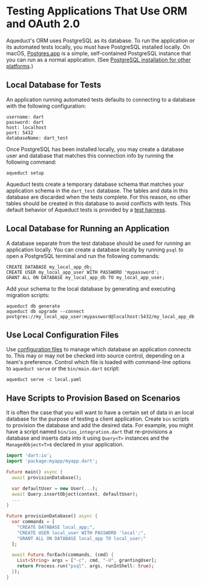 # Testing Applications That Use ORM and OAuth 2.0



Aqueduct's ORM uses PostgreSQL as its database. To run the application or its automated tests locally, you must have PostgreSQL installed locally. On macOS, [Postgres.app](https://postgresapp.com) is a simple, self-contained PostgreSQL instance that you can run as a normal application. (See [PostgreSQL installation for other platforms](https://www.postgresql.org/download/).)

## Local Database for Tests

An application running automated tests defaults to connecting to a database with the following configuration:

```
username: dart
password: dart
host: localhost
port: 5432
databaseName: dart_test
```

Once PostgreSQL has been installed locally, you may create a database user and database that matches this connection info by running the following command:

```
aqueduct setup
```

Aqueduct tests create a temporary database schema that matches your application schema in the `dart_test` database. The tables and data in this database are discarded when the tests complete. For this reason, no other tables should be created in this database to avoid conflicts with tests. This default behavior of Aqueduct tests is provided by a [test harness](tests.md).

## Local Database for Running an Application

A database separate from the test database should be used for *running* an application locally. You can create a database locally by running `psql` to open a PostgreSQL terminal and run the following commands:

```
CREATE DATABASE my_local_app_db;
CREATE USER my_local_app_user WITH PASSWORD 'mypassword';
GRANT ALL ON DATABASE my_local_app_db TO my_local_app_user;
```

Add your schema to the local database by generating and executing migration scripts:

```
aqueduct db generate
aqueduct db upgrade --connect postgres://my_local_app_user:mypassword@localhost:5432/my_local_app_db
```

## Use Local Configuration Files

Use [configuration files](../http/configure.md) to manage which database an application connects to. This may or may not be checked into source control, depending on a team's preference. Control which file is loaded with command-line options to `aqueduct serve` or the `bin/main.dart` script:

```
aqueduct serve -c local.yaml
```

## Have Scripts to Provision Based on Scenarios

It is often the case that you will want to have a certain set of data in an local database for the purpose of testing a client application. Create `bin` scripts to provision the database and add the desired data. For example, you might have a script named `bin/ios_integration.dart` that re-provisions a database and inserts data into it using `Query<T>` instances and the `ManagedObject<T>`s declared in your application.

```dart
import 'dart:io';
import 'package:myapp/myapp.dart';

Future main() async {
  await provisionDatabase();

  var defaultUser = new User(...);
  await Query.insertObject(context, defaultUser);
  ...
}

Future provisionDatabase() async {
  var commands = [
    "CREATE DATABASE local_app;",
    "CREATE USER local_user WITH PASSWORD 'local';",
    "GRANT ALL ON DATABASE local_app TO local_user;"
  ];

  await Future.forEach(commands, (cmd) {
    List<String> args = ["-c", cmd, "-U", grantingUser];
    return Process.run("psql", args, runInShell: true);
  });
}
```

